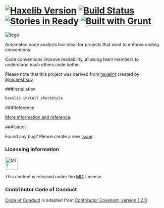 [![Haxelib Version](https://img.shields.io/github/tag/adireddy/haxe-checkstyle.svg?style=flat&label=haxelib)](http://lib.haxe.org/p/checkstyle) [![Build Status](https://travis-ci.org/adireddy/haxe-checkstyle.svg?branch=master)](https://travis-ci.org/adireddy/haxe-checkstyle) [![Stories in Ready](https://badge.waffle.io/adireddy/haxe-checkstyle.svg?label=ready&title=Ready)](http://waffle.io/adireddy/haxe-checkstyle) [![Built with Grunt](https://cdn.gruntjs.com/builtwith.png)](http://gruntjs.com/)
=========
![logo](https://raw.githubusercontent.com/adireddy/haxe-checkstyle/master/logo.png)

Automated code analysis tool ideal for projects that want to enforce coding conventions.

Code conventions improve readability, allowing team members to understand each others code better.

Please note that this project was derived from [haxelint](https://github.com/mcheshkov/haxelint) created by [@mcheshkov](https://github.com/mcheshkov).

###Installation

```haxe
haxelib install checkstyle
```

###Reference

[More information and reference](https://adireddy.gitbooks.io/haxe-checkstyle/content/).

###Issues

Found any bug? Please create a new [issue](https://github.com/adireddy/haxe-checkstyle/issues/new).

### Licensing Information ###

<a rel="license" href="http://opensource.org/licenses/MIT">
<img alt="MIT license" height="40" src="http://upload.wikimedia.org/wikipedia/commons/c/c3/License_icon-mit.svg" /></a>

This content is released under the [MIT](http://opensource.org/licenses/MIT) License.

### Contributor Code of Conduct ###

[Code of Conduct](https://github.com/CoralineAda/contributor_covenant) is adapted from [Contributor Covenant, version 1.2.0](http://contributor-covenant.org/version/1/2/0/)
